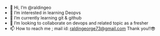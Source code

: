 - 👋 Hi, I’m @raldingeo
- 👀 I’m interested in learning Deopvs
- 🌱 I’m currently learning git & github
- 💞️ I’m looking to collaborate on devops and related topic as a fresher
- 📫 How to reach me ;
      mail id: raldingeorge73@gmail.com
Thank you!!😎
<!---
raldingeo/raldingeo is a ✨ special ✨ repository because its `README.md` (this file) appears on your GitHub profile.
You can click the Preview link to take a look at your changes.
--->
